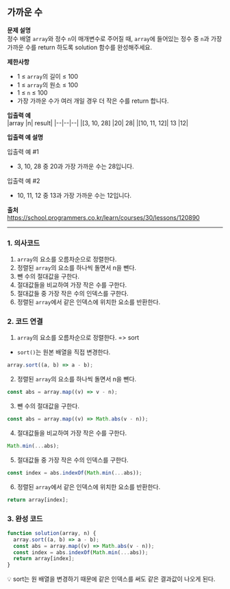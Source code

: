 ## 가까운 수

**문제 설명**  
정수 배열 `array`와 정수 `n`이 매개변수로 주어질 때, `array`에 들어있는 정수 중 `n`과 가장 가까운 수를 return 하도록 solution 함수를 완성해주세요.

**제한사항**

- 1 ≤ `array`의 길이 ≤ 100
- 1 ≤ `array`의 원소 ≤ 100
- 1 ≤ `n` ≤ 100
- 가장 가까운 수가 여러 개일 경우 더 작은 수를 return 합니다.

**입출력 예**  
|array |n| result|
|--|--|--|
|[3, 10, 28] |20| 28|
|[10, 11, 12]| 13 |12|

**입출력 예 설명**

입출력 예 #1

- 3, 10, 28 중 20과 가장 가까운 수는 28입니다.

입출력 예 #2

- 10, 11, 12 중 13과 가장 가까운 수는 12입니다.

**출처**  
https://school.programmers.co.kr/learn/courses/30/lessons/120890

---

### 1. 의사코드

1. `array`의 요소를 오름차순으로 정렬한다.
2. 정렬된 `array`의 요소를 하나씩 돌면서 n을 뺀다.
3. 뺀 수의 절대값을 구한다.
4. 절대값들을 비교하여 가장 작은 수를 구한다.
5. 절대값들 중 가장 작은 수의 인덱스를 구한다.
6. 정렬된 `array`에서 같은 인덱스에 위치한 요소를 반환한다.

### 2. 코드 연결

1. `array`의 요소를 오름차순으로 정렬한다. => sort

- `sort()`는 원본 배열을 직접 변경한다.

```javascript
array.sort((a, b) => a - b);
```

2. 정렬된 `array`의 요소를 하나씩 돌면서 n을 뺀다.

```javascript
const abs = array.map((v) => v - n);
```

3. 뺀 수의 절대값을 구한다.

```javascript
const abs = array.map((v) => Math.abs(v - n));
```

4. 절대값들을 비교하여 가장 작은 수를 구한다.

```javascript
Math.min(...abs);
```

5. 절대값들 중 가장 작은 수의 인덱스를 구한다.

```javascript
const index = abs.indexOf(Math.min(...abs));
```

6. 정렬된 `array`에서 같은 인덱스에 위치한 요소를 반환한다.

```javascript
return array[index];
```

### 3. 완성 코드

```javascript
function solution(array, n) {
  array.sort((a, b) => a - b);
  const abs = array.map((v) => Math.abs(v - n));
  const index = abs.indexOf(Math.min(...abs));
  return array[index];
}
```

💡 sort는 원 배열을 변경하기 때문에 같은 인덱스를 써도 같은 결과값이 나오게 된다.
